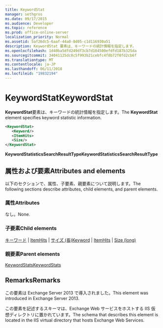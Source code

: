 ```yaml
---
title: KeywordStat
manager: sethgros
ms.date: 09/17/2015
ms.audience: Developer
ms.topic: reference
ms.prod: office-online-server
localization_priority: Normal
ms.assetid: 5af26dc5-6aaf-44a0-8d05-c1d116930a51
description: KeywordStat 要素は、キーワードの統計情報を指定します。
ms.openlocfilehash: 1d40ba5dfd249df3cb7d104500efdfd187b325da
ms.sourcegitcommit: 34041125dc8c5f993b21cebfc4f8b72f0fd2cb6f
ms.translationtype: MT
ms.contentlocale: ja-JP
ms.lasthandoff: 06/11/2018
ms.locfileid: "19832194"
---
```

# <a name="keywordstat"></a><span data-ttu-id="2e9e0-103">KeywordStat</span><span class="sxs-lookup"><span data-stu-id="2e9e0-103">KeywordStat</span></span>

<span data-ttu-id="2e9e0-104">**KeywordStat**要素は、キーワードの統計情報を指定します。</span><span class="sxs-lookup"><span data-stu-id="2e9e0-104">The **KeywordStat** element specifies keyword statistic information.</span></span> 
  
```XML
<KeywordStat>
   <Keyword/>
   <ItemHits>
   <Size/>
</KeywordStat>
```

 <span data-ttu-id="2e9e0-105">**KeywordStatisticsSearchResultType**</span><span class="sxs-lookup"><span data-stu-id="2e9e0-105">**KeywordStatisticsSearchResultType**</span></span>
## <a name="attributes-and-elements"></a><span data-ttu-id="2e9e0-106">属性および要素</span><span class="sxs-lookup"><span data-stu-id="2e9e0-106">Attributes and elements</span></span>

<span data-ttu-id="2e9e0-107">以下のセクションで、属性、子要素、親要素について説明します。</span><span class="sxs-lookup"><span data-stu-id="2e9e0-107">The following sections describe attributes, child elements, and parent elements.</span></span>
  
### <a name="attributes"></a><span data-ttu-id="2e9e0-108">属性</span><span class="sxs-lookup"><span data-stu-id="2e9e0-108">Attributes</span></span>

<span data-ttu-id="2e9e0-109">なし。</span><span class="sxs-lookup"><span data-stu-id="2e9e0-109">None.</span></span>
  
### <a name="child-elements"></a><span data-ttu-id="2e9e0-110">子要素</span><span class="sxs-lookup"><span data-stu-id="2e9e0-110">Child elements</span></span>

<span data-ttu-id="2e9e0-111">[キーワード](keyword.md) | [ItemHits](itemhits.md) | [サイズ (長)](size-long.md)</span><span class="sxs-lookup"><span data-stu-id="2e9e0-111">[Keyword](keyword.md) | [ItemHits](itemhits.md) | [Size (long)](size-long.md)</span></span>
  
### <a name="parent-elements"></a><span data-ttu-id="2e9e0-112">親要素</span><span class="sxs-lookup"><span data-stu-id="2e9e0-112">Parent elements</span></span>

[<span data-ttu-id="2e9e0-113">KeywordStats</span><span class="sxs-lookup"><span data-stu-id="2e9e0-113">KeywordStats</span></span>](keywordstats.md)
  
## <a name="remarks"></a><span data-ttu-id="2e9e0-114">Remarks</span><span class="sxs-lookup"><span data-stu-id="2e9e0-114">Remarks</span></span>

<span data-ttu-id="2e9e0-115">この要素は Exchange Server 2013 で導入されました。</span><span class="sxs-lookup"><span data-stu-id="2e9e0-115">This element was introduced in Exchange Server 2013.</span></span>
  
<span data-ttu-id="2e9e0-116">この要素を記述するスキーマは、Exchange Web サービスをホストする IIS 仮想ディレクトリに置かれています。</span><span class="sxs-lookup"><span data-stu-id="2e9e0-116">The schema that describes this element is located in the IIS virtual directory that hosts Exchange Web Services.</span></span>
  

